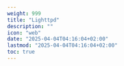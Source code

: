 ```yaml
---
weight: 999
title: "Lighttpd"
description: ""
icon: "web"
date: "2025-04-04T04:16:04+02:00"
lastmod: "2025-04-04T04:16:04+02:00"
toc: true
---
```

